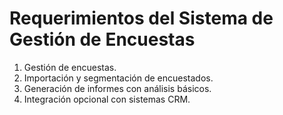# Requerimientos del Sistema de Gestión de Encuestas

1. Gestión de encuestas.
2. Importación y segmentación de encuestados.
3. Generación de informes con análisis básicos.
4. Integración opcional con sistemas CRM.
